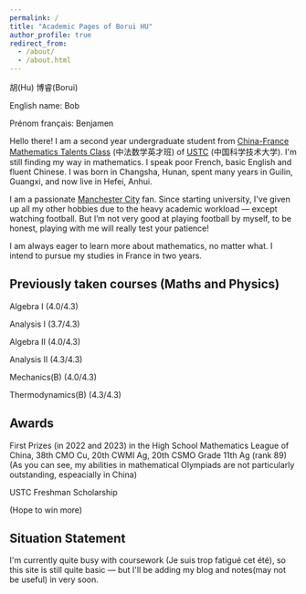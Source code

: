 ```yaml
---
permalink: /
title: "Academic Pages of Borui HU"
author_profile: true
redirect_from: 
  - /about/
  - /about.html
---
```

胡(Hu) 博睿(Borui)

English name: Bob

Prénom français: Benjamen

Hello there! I am a second year undergraduate student from [China-France Mathematics Talents Class](https://cfmath.ustc.edu.cn/main.htm) (中法数学英才班) of [USTC](https://www.ustc.edu.cn/) (中国科学技术大学). I'm still finding my way in mathematics. I speak poor French, basic English and fluent Chinese. I was born in Changsha, Hunan, spent many years in Guilin, Guangxi, and now live in Hefei, Anhui.

I am a passionate [Manchester City](https://www.mancity.com/) fan. Since starting university, I've given up all my other hobbies due to the heavy academic workload — except watching football. But I’m not very good at playing football by myself, to be honest, playing with me will really test your patience!

I am always eager to learn more about mathematics, no matter what. I intend to pursue my studies in France in two years.

Previously taken courses (Maths and Physics)
---
Algebra I (4.0/4.3)

Analysis I (3.7/4.3)

Algebra II (4.0/4.3)

Analysis II (4.3/4.3)

Mechanics(B) (4.0/4.3)

Thermodynamics(B) (4.3/4.3)

Awards
---
First Prizes (in 2022 and 2023) in the High School Mathematics League of China, 38th CMO Cu, 20th CWMI Ag, 20th CSMO Grade 11th Ag (rank 89) (As you can see, my abilities in mathematical Olympiads are not particularly outstanding, espeacially in China)

USTC Freshman Scholarship

(Hope to win more)

Situation Statement
---
I'm currently quite busy with coursework (Je suis trop fatigué cet été), so this site is still quite basic — but I'll be adding my blog and notes(may not be useful) in very soon.
